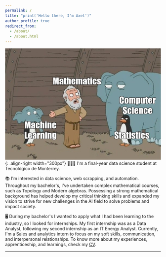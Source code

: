 ```yaml
---
permalink: /
title: "print('Hello there, I'm Axel')"
author_profile: true
redirect_from: 
  - /about/
  - /about.html
---
```


![ML joke](/images/mljoke.png){: .align-right width="300px"}
👨🏻‍💻 I'm a final-year data science student at Tecnológico de Monterrey.

📚 I'm interested in data science, web scrapping, and automation. Throughout my bachelor's, I've undertaken complex mathematical courses, such as Topology and Modern algebras. Possessing a strong mathematical background has helped develop my critical thinking skills and expanded my vision to strive for new challenges in the AI field to solve problems and impact society.

🖥️ During my bachelor's I wanted to apply what I had been learning to the industry, so I looked for internships. My first internship was as a Data Analyst, following my second internship as an IT Energy Analyst. Currently, I'm a Sales and analytics intern to focus on my soft skills, communication, and interpersonal relationships. To know more about my experiences, apprenticeship, and learnings, check my [CV](https://axelqc.github.io/cv/).


------